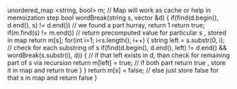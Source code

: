 unordered_map <string, bool> m; // Map will work as cache or help in memoization step
bool wordBreak(string s, vector <string> &d)
{
if(find(d.begin(), d.end(), s) != d.end()) // we found a part hurray, return 1
return true;
if(m.find(s) != m.end()) // return precomputed value for particular s , stored in map
return m[s];
for(int i=1; i<s.length(); i++)
{
string left = s.substr(0, i); // check for each substring of s
if(find(d.begin(), d.end(), left) != d.end() && wordBreak(s.substr(i), d))
{ // if that left exists in d, than check for remaining part of s via recursion
return m[left] = true; // if both part return true , store it in map and return true
}
}
return m[s] = false; // else just store false for that s in map and return false
}